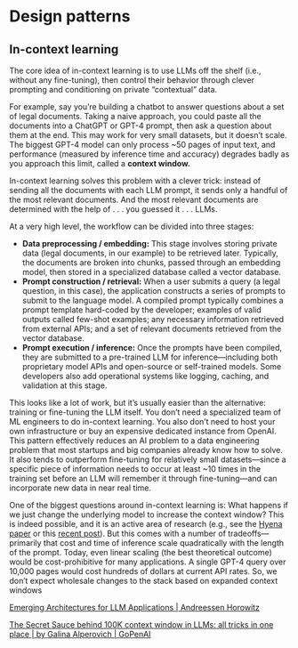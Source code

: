 # Design patterns

## In-context learning

The core idea of in-context learning is to use LLMs off the shelf (i.e., without any fine-tuning), then control their behavior through clever prompting and conditioning on private “contextual” data.

For example, say you’re building a chatbot to answer questions about a set of legal documents. Taking a naive approach, you could paste all the documents into a ChatGPT or GPT-4 prompt, then ask a question about them at the end. This may work for very small datasets, but it doesn’t scale. The biggest GPT-4 model can only process ~50 pages of input text, and performance (measured by inference time and accuracy) degrades badly as you approach this limit, called a **context window.**

In-context learning solves this problem with a clever trick: instead of sending all the documents with each LLM prompt, it sends only a handful of the most relevant documents. And the most relevant documents are determined with the help of . . . you guessed it . . . LLMs.

At a very high level, the workflow can be divided into three stages:

- **Data preprocessing / embedding:** This stage involves storing private data (legal documents, in our example) to be retrieved later. Typically, the documents are broken into chunks, passed through an embedding model, then stored in a specialized database called a vector database.
- **Prompt construction / retrieval:** When a user submits a query (a legal question, in this case), the application constructs a series of prompts to submit to the language model. A compiled prompt typically combines a prompt template hard-coded by the developer; examples of valid outputs called few-shot examples; any necessary information retrieved from external APIs; and a set of relevant documents retrieved from the vector database.
- **Prompt execution / inference:** Once the prompts have been compiled, they are submitted to a pre-trained LLM for inference—including both proprietary model APIs and open-source or self-trained models. Some developers also add operational systems like logging, caching, and validation at this stage.

This looks like a lot of work, but it’s usually easier than the alternative: training or fine-tuning the LLM itself. You don’t need a specialized team of ML engineers to do in-context learning. You also don’t need to host your own infrastructure or buy an expensive dedicated instance from OpenAI. This pattern effectively reduces an AI problem to a data engineering problem that most startups and big companies already know how to solve. It also tends to outperform fine-tuning for relatively small datasets—since a specific piece of information needs to occur at least ~10 times in the training set before an LLM will remember it through fine-tuning—and can incorporate new data in near real time.

One of the biggest questions around in-context learning is: What happens if we just change the underlying model to increase the context window? This is indeed possible, and it is an active area of research (e.g., see the [Hyena paper](https://arxiv.org/abs/2302.10866) or this [recent post](https://blog.gopenai.com/how-to-speed-up-llms-and-use-100k-context-window-all-tricks-in-one-place-ffd40577b4c)). But this comes with a number of tradeoffs—primarily that cost and time of inference scale quadratically with the length of the prompt. Today, even linear scaling (the best theoretical outcome) would be cost-prohibitive for many applications. A single GPT-4 query over 10,000 pages would cost hundreds of dollars at current API rates. So, we don’t expect wholesale changes to the stack based on expanded context windows

[Emerging Architectures for LLM Applications | Andreessen Horowitz](https://a16z.com/2023/06/20/emerging-architectures-for-llm-applications/)

[The Secret Sauce behind 100K context window in LLMs: all tricks in one place | by Galina Alperovich | GoPenAI](https://blog.gopenai.com/how-to-speed-up-llms-and-use-100k-context-window-all-tricks-in-one-place-ffd40577b4c)
